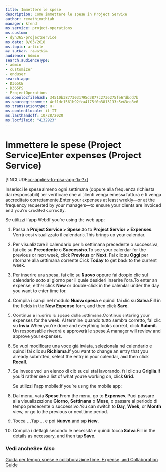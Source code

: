 ```yaml
---
title: Immettere le spese
description: Come immettere le spese in Project Service
author: revathimuthiah
manager: kfend
ms.service: project-operations
ms.custom:
- dyn365-projectservice
ms.date: 8/03/2018
ms.topic: article
ms.author: revathim
audience: Admin
search.audienceType:
- admin
- customizer
- enduser
search.app:
- D365CE
- D365PS
- ProjectOperations
ms.openlocfilehash: 34510b38773031795d3877c2736275fe67dbdd7b
ms.sourcegitcommit: 4cf1dc1561b92fca4175f0b3813133c5e63ce8e6
ms.translationtype: HT
ms.contentlocale: it-IT
ms.lasthandoff: 10/28/2020
ms.locfileid: "4132923"
---
```

# <a name="enter-expenses-project-service"></a><span data-ttu-id="86873-103">Immettere le spese (Project Service)</span><span class="sxs-lookup"><span data-stu-id="86873-103">Enter expenses (Project Service)</span></span>

[!INCLUDE[cc-applies-to-psa-app-1x-2x](../includes/cc-applies-to-psa-app-1x-2x.md)]

<span data-ttu-id="86873-104">Inserisci le spese almeno ogni settimana (oppure alla frequenza richiesta dai responsabili) per verificare che ai clienti venga emessa fattura e ti venga accreditato correttamente.</span><span class="sxs-lookup"><span data-stu-id="86873-104">Enter your expenses at least weekly—or at the frequency requested by your managers—to ensure your clients are invoiced and you’re credited correctly.</span></span>  
  
 <span data-ttu-id="86873-105">Se utilizzi l'app Web:</span><span class="sxs-lookup"><span data-stu-id="86873-105">If you’re using the web app:</span></span>  
  
1. <span data-ttu-id="86873-106">Passa a **Project Service > Spese**.</span><span class="sxs-lookup"><span data-stu-id="86873-106">Go to **Project Service > Expenses**.</span></span> <span data-ttu-id="86873-107">Verrà così visualizzato il calendario.</span><span class="sxs-lookup"><span data-stu-id="86873-107">This brings up your calendar.</span></span>  
  
2. <span data-ttu-id="86873-108">Per visualizzare il calendario per la settimana precedente o successiva, fai clic su **Precedente** o **Successivo**.</span><span class="sxs-lookup"><span data-stu-id="86873-108">To see your calendar for the previous or next week, click **Previous** or **Next**.</span></span> <span data-ttu-id="86873-109">Fai clic su **Oggi** per ritornare alla settimana corrente.</span><span class="sxs-lookup"><span data-stu-id="86873-109">Click **Today** to get back to the current week.</span></span>  
  
3. <span data-ttu-id="86873-110">Per inserire una spesa, fai clic su **Nuovo** oppure fai doppio clic sul calendario sotto al giorno per il quale desideri inserire l'ora.</span><span class="sxs-lookup"><span data-stu-id="86873-110">To enter an expense, either click **New** or double-click in the calendar under the day you want to enter time for.</span></span>  
  
4. <span data-ttu-id="86873-111">Compila i campi nel modulo **Nuova spesa** e quindi fai clic su **Salva**.</span><span class="sxs-lookup"><span data-stu-id="86873-111">Fill in the fields in the **New Expense** form, and then click **Save**.</span></span>  
  
5. <span data-ttu-id="86873-112">Continua a inserire le spese della settimana.</span><span class="sxs-lookup"><span data-stu-id="86873-112">Continue entering your expenses for the week.</span></span> <span data-ttu-id="86873-113">Al termine, quando tutto sembra corretto, fai clic su **Invia**.</span><span class="sxs-lookup"><span data-stu-id="86873-113">When you’re done and everything looks correct, click **Submit**.</span></span> <span data-ttu-id="86873-114">Un responsabile rivedrà e approverà le spese.</span><span class="sxs-lookup"><span data-stu-id="86873-114">A manager will review and approve your expenses.</span></span>  
  
6. <span data-ttu-id="86873-115">Se vuoi modificare una voce già inviata, selezionala nel calendario e quindi fai clic su **Richiama**.</span><span class="sxs-lookup"><span data-stu-id="86873-115">If you want to change an entry that you already submitted, select the entry in your calendar, and then click **Recall**.</span></span>  
  
7. <span data-ttu-id="86873-116">Se invece vedi un elenco di ciò su cui stai lavorando, fai clic su **Griglia**.</span><span class="sxs-lookup"><span data-stu-id="86873-116">If you’d rather see a list of what you’re working on, click **Grid**.</span></span>  
  
   <span data-ttu-id="86873-117">Se utilizzi l'app mobile:</span><span class="sxs-lookup"><span data-stu-id="86873-117">If you’re using the mobile app:</span></span>  
  
8. <span data-ttu-id="86873-118">Dal menu, vai a **Spese**.</span><span class="sxs-lookup"><span data-stu-id="86873-118">From the menu, go to **Expenses**.</span></span>     <span data-ttu-id="86873-119">Puoi passare alla visualizzazione **Giorno**, **Settimana** o **Mese**, o passare al periodo di tempo precedente o successivo.</span><span class="sxs-lookup"><span data-stu-id="86873-119">You can switch to **Day**, **Week**, or **Month** view, or go to the previous or next time period.</span></span>  
  
9. <span data-ttu-id="86873-120">Tocca **...**</span><span class="sxs-lookup"><span data-stu-id="86873-120">Tap **…**</span></span> <span data-ttu-id="86873-121">e poi **Nuovo**.</span><span class="sxs-lookup"><span data-stu-id="86873-121">and tap **New**.</span></span>  
  
10. <span data-ttu-id="86873-122">Compila i dettagli secondo le necessità e quindi tocca **Salva**.</span><span class="sxs-lookup"><span data-stu-id="86873-122">Fill in the details as necessary, and then tap **Save**.</span></span>  
  
### <a name="see-also"></a><span data-ttu-id="86873-123">Vedi anche</span><span class="sxs-lookup"><span data-stu-id="86873-123">See Also</span></span>  
 [<span data-ttu-id="86873-124">Guida per tempo, spese e collaborazione</span><span class="sxs-lookup"><span data-stu-id="86873-124">Time, Expense, and Collaboration Guide</span></span>](../psa/time-expense-collaboration-guide.md)
